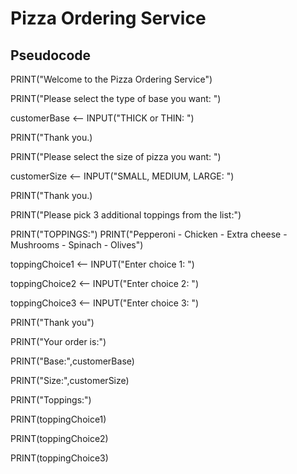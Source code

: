 # Pizza Ordering Service

## Pseudocode

PRINT("Welcome to the Pizza Ordering Service")

PRINT("Please select the type of base you want: ")

customerBase <-- INPUT("THICK or THIN: ")

PRINT("Thank you.)

PRINT("Please select the size of pizza you want: ")

customerSize <-- INPUT("SMALL, MEDIUM, LARGE: ")

PRINT("Thank you.)

PRINT("Please pick 3 additional toppings from the list:")

PRINT("TOPPINGS:")
PRINT("Pepperoni - Chicken - Extra cheese - Mushrooms - Spinach - Olives")

toppingChoice1 <-- INPUT("Enter choice 1: ")

toppingChoice2 <-- INPUT("Enter choice 2: ")

toppingChoice3 <-- INPUT("Enter choice 3: ")

PRINT("Thank you")

PRINT("Your order is:")

PRINT("Base:",customerBase)

PRINT("Size:",customerSize)

PRINT("Toppings:")

PRINT(toppingChoice1)

PRINT(toppingChoice2)

PRINT(toppingChoice3)